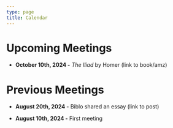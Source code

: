 ```yaml
---
type: page
title: Calendar
---
```


# Upcoming Meetings

- **October 10th, 2024 \-** *The Iliad* by Homer (link to book/amz) 

# Previous Meetings

- **August 20th, 2024 \-** Biblo shared an essay (link to post)

- **August 10th, 2024 \-** First meeting 
